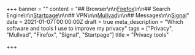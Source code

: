 +++
banner = ""
content = "## Browser\n\n[Firefox](https://www.mozilla.org/en-US/firefox/new/)\n\n## Search Engine\n\n[Startpage](https://www.startpage.com/)\n\n## VPN\n\n[Mullvad](https://mullvad.net/en/)\n\n## Messages\n\n[Signal](https://signal.org/en/)"
date = 2021-01-07T00:00:00Z
draft = true
meta_description = "Which software and tools I use to improve my privacy"
tags = ["Privacy", "Mullvad", "Firefox", "Signal", "Startpage"]
title = "Privacy tools"

+++
